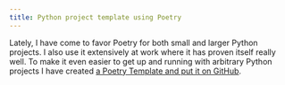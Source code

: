 ```yaml
---
title: Python project template using Poetry
---
```


Lately, I have come to favor Poetry for both small and larger Python projects.
I also use it extensively at work where it has proven itself really well.
To make it even easier to get up and running with arbitrary Python projects I
have created [a Poetry Template and put it on GitHub](https://github.com/ErikThorsell/poetry_project_template).
